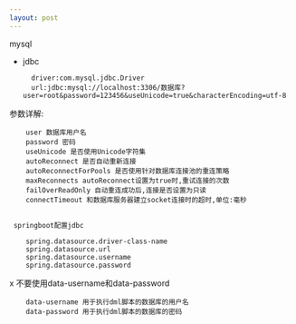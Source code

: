 ```yaml
---
layout: post
---
```

mysql

- jdbc

        driver:com.mysql.jdbc.Driver
        url:jdbc:mysql://localhost:3306/数据库?user=root&password=123456&useUnicode=true&characterEncoding=utf-8
 参数详解:
 
        user 数据库用户名
        password 密码
        useUnicode 是否使用Unicode字符集
        autoReconnect 是否自动重新连接
        autoReconnectForPools 是否使用针对数据库连接池的重连策略
        maxReconnects autoReconnect设置为true时,重试连接的次数
        failOverReadOnly 自动重连成功后,连接是否设置为只读
        connectTimeout 和数据库服务器建立socket连接时的超时,单位:毫秒
        

     springboot配置jdbc
     
        spring.datasource.driver-class-name
        spring.datasource.url
        spring.datasource.username
        spring.datasource.password
     
x
    不要使用data-username和data-password
        
        data-username 用于执行dml脚本的数据库的用户名
        data-password 用于执行dml脚本的数据库的密码
        

